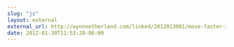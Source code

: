 ```yaml
---
slug: "jz"
layout: external
external_url: http://wynnnetherland.com/linked/2012013001/move-faster-in-vim-with-relative-line-numbers
date: 2012-01-30T11:53:28-06:00
---
```

